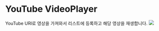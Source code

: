 # YouTube VideoPlayer

YouTube URl로 영상을 가져와서 리스트에 등록하고 해당 영상을 재생합니다.
<img src="![record1](https://user-images.githubusercontent.com/59474775/128142241-202f2c56-17c9-4b42-bb86-3139a1ec559c.gif)">

